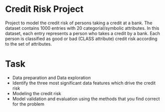 # Credit Risk Project
 Project to model the credit risk of persons taking a credit at a bank.
The dataset contains 1000 entries with 20 categorial/symbolic attributes. 
In this dataset, each entry represents a person who takes a credit by a bank. 
Each person is classified as good or bad (CLASS attribute) credit risk according to the set of attributes.
# Task
- Data preparation and Data exploration
- Identify the three most significant data features which drive the credit risk
- Modeling the credit risk
- Model validation and evaluation using the methods that you find correct for the problem
